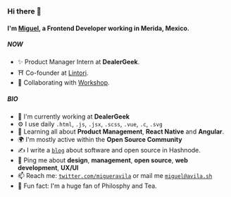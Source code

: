 ### Hi there 👋

#### I'm [Miguel](https://avila.sh), a Frontend Developer working in Merida, Mexico.

##### NOW

- ✨ Product Manager Intern at **DealerGeek**.
- ⛩️ Co-founder at [Lintori](https://github.com/Lintori).
- 💾 Collaborating with [Workshop](https://heyworkshop.github.io/Site/).

##### BIO

- 🏢 I'm currently working at **DealerGeek**
- ⚙️ I use daily `.html`, `.js`, `.jsx`, `.scss`, `.vue`, `.c`, `.svg`
- 🌱 Learning all about **Product Management**, **React Native** and **Angular**.
- 🌍 I'm mostly active within the **Open Source Community**
- ✍️ I write a [`blog`](https://avila.sh/blog) about software and open source in Hashnode.
- 💬 Ping me about **design**, **management**, **open source**, **web development**, **UX/UI**
- 📫 Reach me: [`twitter.com/migueravila`](https://twitter.com/migueravila) or mail me [`miguel@avila.sh`](mailto:miguel@avila.sh)
- 🍵 Fun fact: I'm a huge fan of Philosphy and Tea.
